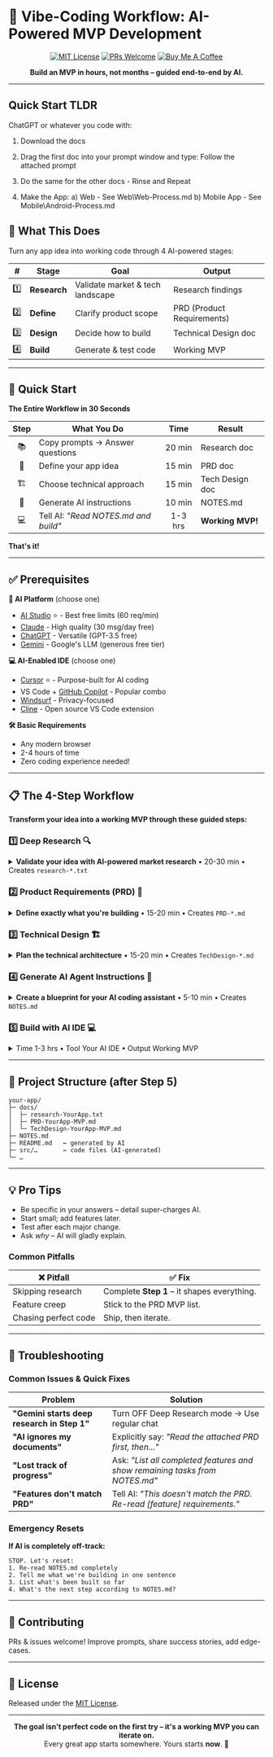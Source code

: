 # 🚀 Vibe-Coding Workflow: AI-Powered MVP Development

<div align="center">

[![MIT License](https://img.shields.io/badge/License-MIT-green.svg)](LICENSE)
[![PRs Welcome](https://img.shields.io/badge/PRs-welcome-brightgreen.svg)](http://makeapullrequest.com)
[![Buy Me A Coffee](https://img.shields.io/badge/☕-Buy%20Me%20A%20Coffee-yellow)](https://www.buymeacoffee.com/alpyalayg)

**Build an MVP in hours, not months – guided end-to-end by AI.**

</div>

---

## Quick Start TLDR
ChatGPT or whatever you code with: 

1) Download the docs
2) Drag the first doc into your prompt window and type:
Follow the attached prompt

3) Do the same for the other docs - Rinse and Repeat

4) Make the App:
a) Web - See Web\Web-Process.md
b) Mobile App - See Mobile\Android-Process.md



## 🎯 What This Does
Turn any app idea into working code through 4 AI-powered stages:

| # | Stage | Goal | Output |
|---|-------|------|--------|
| 1️⃣ | **Research** | Validate market & tech landscape | Research findings |
| 2️⃣ | **Define**  | Clarify product scope | PRD (Product Requirements) |
| 3️⃣ | **Design**  | Decide how to build | Technical Design doc |
| 4️⃣ | **Build**   | Generate & test code | Working MVP |

---

## 🏃 Quick Start

**The Entire Workflow in 30 Seconds**

| Step | What You Do | Time | Result |
|:---:|-------------|:----:|--------|
| 📚 | Copy prompts → Answer questions | 20 min | Research doc |
| 📝 | Define your app idea | 15 min | PRD doc |
| 🏗️ | Choose technical approach | 15 min | Tech Design doc |
| 🤖 | Generate AI instructions | 10 min | NOTES.md |
| 💻 | Tell AI: *"Read NOTES.md and build"* | 1-3 hrs | **Working MVP!** |

**That's it!**

---

## ✅ Prerequisites

**🤖 AI Platform** (choose one)
- [AI Studio](https://studio.google.com) ⭐ - Best free limits (60 req/min)
- [Claude](https://claude.ai) - High quality (30 msg/day free)
- [ChatGPT](https://chat.openai.com) - Versatile (GPT-3.5 free)
- [Gemini](https://gemini.google.com) - Google's LLM (generous free tier)

**💻 AI-Enabled IDE** (choose one)
- [Cursor](https://cursor.sh) ⭐ - Purpose-built for AI coding
- VS Code + [GitHub Copilot](https://github.com/features/copilot) - Popular combo
- [Windsurf](https://codeium.com/windsurf) - Privacy-focused
- [Cline](https://marketplace.visualstudio.com) - Open source VS Code extension

**🛠 Basic Requirements**
- Any modern browser
- 2-4 hours of time
- Zero coding experience needed!

---

## 📋 The 4-Step Workflow

**Transform your idea into a working MVP through these guided steps:**

### 1️⃣ Deep Research 🔍
<details>
<summary><b>Validate your idea with AI-powered market research</b> • 20-30 min • Creates <code>research-*.txt</code></summary>

**What this does:** Analyzes market opportunity, competitors, and technical feasibility

**How it works:**
1. Copy the entire `part1-deepresearch.md` file
2. Paste into any AI platform (AI Studio, Claude, ChatGPT, etc.)
3. Answer 5-6 questions about your idea (tailored to your experience level)
4. AI generates comprehensive research on market, competitors, and implementation options
5. Save the output as `research-[YourAppName].txt`

</details>

### 2️⃣ Product Requirements (PRD) 📝
<details>
<summary><b>Define exactly what you're building</b> • 15-20 min • Creates <code>PRD-*.md</code></summary>

**What this does:** Transforms your idea into clear, actionable product specifications

**How it works:**
1. Copy `part2-prd-generator.md` into a new Gemini chat
2. Attach your research findings when prompted
3. Answer questions about features, users, and success metrics
4. AI creates a professional PRD document
5. Save as `PRD-[YourAppName]-MVP.md`

</details>

### 3️⃣ Technical Design 🏗️
<details>
<summary><b>Plan the technical architecture</b> • 15-20 min • Creates <code>TechDesign-*.md</code></summary>

**What this does:** Decides the tech stack and implementation approach

**How it works:**
1. Copy `part3-tech-design-generator.md` into a new Gemini chat
2. Attach your PRD (required) and research (optional)
3. Answer questions about platform, complexity, and constraints
4. AI designs the technical architecture
5. Save as `TechDesign-[YourAppName]-MVP.md`

</details>

### 4️⃣ Generate AI Agent Instructions 🤖
<details>
<summary><b>Create a blueprint for your AI coding assistant</b> • 5-10 min • Creates <code>NOTES.md</code></summary>

**What this does:** Converts all previous docs into step-by-step coding instructions

**How it works:**
1. Copy `part4-generate-notes-for-agent.md` into a new Gemini chat
2. Attach both PRD and Technical Design documents
3. AI creates detailed implementation instructions
4. Save the output as `NOTES.md`

</details>

</div>

### 5️⃣  Build with AI IDE 💻
<details>
<summary>Time 1-3 hrs • Tool Your AI IDE • Output Working MVP</summary>

#### ➊ Project Setup
1. Create a project folder → add a `docs` subfolder  
2. Move generated files:  
   ```
   docs/research-*.txt
   docs/PRD-*.md
   docs/TechDesign-*.md
   NOTES.md        (in root, not docs)
   ```
3. Open the folder in your AI-enabled IDE

#### ➋ Create AI Agent Rules
File name depends on IDE:

| IDE | Rule File |
|-----|-----------|
| Cursor | `.cursorrules` |
| GitHub Copilot | `copilot-instructions.md` |
| Windsurf | `.windsurfrules` |
| Cline | `.clinerules` |

Paste into the rule file:
```text
You are building an MVP based on documented requirements.
Read NOTES.md first – it is your implementation guide.
Build features incrementally and test each one.
Explain what you're doing in simple terms.

# IMPORTANT:
# Always read [project-name].md before writing any code.
# After adding a major feature or completing a milestone, update [project-name].md.
# Document the entire database schema in [project-name].md.
# For new migrations, make sure to add them to the same file.
```
Replace `[project-name]` with something like `my-app.md`.

#### ➌ Kick-off Prompt (pick one)

| Level | Prompt |
|-------|--------|
| Vibe-Coder | *"I'm a non-technical founder. Read NOTES.md, explain the project, then guide me step-by-step."* |
| Learner | *"Read NOTES.md, explain the tech stack, teach me as we build."* |
| Developer | *"Read NOTES.md + docs/, confirm architecture, start Phase 1."* |

#### ➍ Handy Follow-Up Prompts
```
Let's implement [Feature] – outline plan first.
I'm getting error ____ – debug with me.
Show me how to test [Feature].
Explain this code in plain English.
List remaining tasks from NOTES.md.
```

#### ➎ Finish Line
After all features pass tests:
1. Generate a polished `README.md` (setup & run instructions)  
2. Add `.env.example` with required vars  
3. Walk through full user journey  
4. Deploy (see Tech Design) 🎉
</details>

---

## 📁 Project Structure (after Step 5)
```text
your-app/
├─ docs/
│  ├─ research-YourApp.txt
│  ├─ PRD-YourApp-MVP.md
│  └─ TechDesign-YourApp-MVP.md
├─ NOTES.md
├─ README.md   ← generated by AI
├─ src/…       ← code files (AI-generated)
└─ …
```

---

## 💡 Pro Tips
- Be specific in your answers – detail super-charges AI.  
- Start small; add features later.  
- Test after each major change.  
- Ask *why* – AI will gladly explain.

### Common Pitfalls
| ❌ Pitfall | ✅ Fix |
|-----------|-------|
| Skipping research | Complete **Step 1** – it shapes everything. |
| Feature creep | Stick to the PRD MVP list. |
| Chasing perfect code | Ship, then iterate. |

---

## 🚨 Troubleshooting

### Common Issues & Quick Fixes

| Problem | Solution |
|---------|----------|
| **"Gemini starts deep research in Step 1"** | Turn OFF Deep Research mode → Use regular chat |
| **"AI ignores my documents"** | Explicitly say: *"Read the attached PRD first, then..."* |
| **"Lost track of progress"** | Ask: *"List all completed features and show remaining tasks from NOTES.md"* |
| **"Features don't match PRD"** | Tell AI: *"This doesn't match the PRD. Re-read [feature] requirements."* |

### Emergency Resets

**If AI is completely off-track:**
```
STOP. Let's reset:
1. Re-read NOTES.md completely
2. Tell me what we're building in one sentence
3. List what's been built so far
4. What's the next step according to NOTES.md?
```

---

## 🤝 Contributing
PRs & issues welcome! Improve prompts, share success stories, add edge-cases.

---

## 📜 License
Released under the [MIT License](LICENSE).

---

<div align="center">

**The goal isn't perfect code on the first try – it's a working MVP you can iterate on.**  
Every great app starts somewhere. Yours starts **now**. 🚀

</div>
